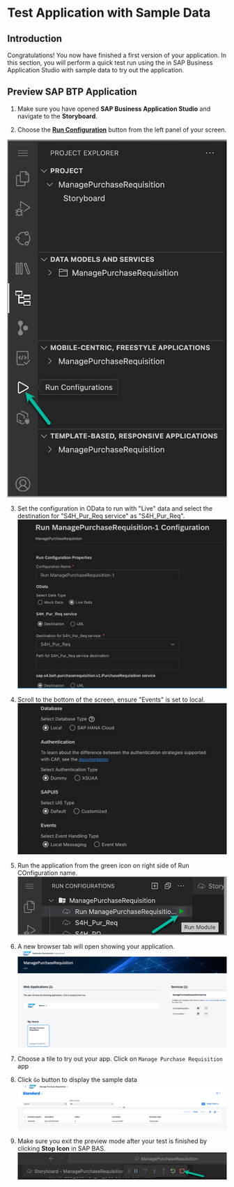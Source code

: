 # Test Application with Sample Data

## Introduction

Congratulations! You now have finished a first version of your application. In this section, you will perform a quick test run using the  in SAP Business Application Studio with sample data to try out the application.

## Preview SAP BTP Application

1. Make sure you have opened **SAP Business Application Studio** and navigate to the **Storyboard**.

2. Choose the **[Run Configuration](https://help.sap.com/docs/bas/developing-business-applications-using-productivity-tools/testing-applications?q=run%20and%20debug)** button from the left panel of your screen.

![](images/Run_001.png)

3. Set the configuration in OData to run with "Live" data and select the destination for "S4H_Pur_Req service" as "S4H_Pur_Req".
![](images/Run_003.png)

4. Scroll to the bottom of the screen, ensure "Events" is set to local.
![](images/Run_002.png)

7. Run the application from the green icon on right side of Run COnfiguration name.
![](images/Run_004.png)

9. A new browser tab will open showing your application.
![](images/Run_App_001.png)

10. Choose a tile to try out your app. Click on `Manage Purchase Requisition` app
11. Click `Go` button to display the sample data
![](images/Run_App_002.png)

12. Make sure you exit the preview mode after your test is finished by clicking **Stop Icon** in SAP BAS.
![](images/Run_App_003.png)
